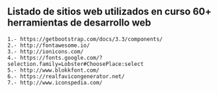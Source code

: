 ## Listado de sitios web utilizados en curso 60+ herramientas de desarrollo web

	1.- https://getbootstrap.com/docs/3.3/components/
	2.- http://fontawesome.io/
	3.- http://ionicons.com/
	4.- https://fonts.google.com/?selection.family=Lobster#ChoosePlace:select
	5.- http://www.blokkfont.com/
	6.- https://realfavicongenerator.net/
	7.- http://www.iconspedia.com/


